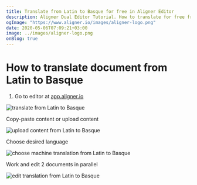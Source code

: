 ```yaml
---
title: Translate from Latin to Basque for free in Aligner Editor
description: Aligner Dual Editor Tutorial. How to translate for free from Latin to Basque. Aligner is multilingual document management platform. 
ogImage: "https://www.aligner.io/images/aligner-logo.png"
date: 2020-05-06T07:09:21+03:00
image: ../images/aligner-logo.png
onBlog: true
---
```


# How to translate document from Latin to Basque

1. Go to editor at [app.aligner.io](https://app.aligner.io "Aligner App web page")

![translate from Latin to Basque](../aligner-blank-editor.png "translate from Latin to Basque")

Copy-paste content or upload content

![upload content from Latin to Basque](../aligner-uploaded-document.png "upload content from Latin to Basque")

Choose desired language

![choose machine translation from Latin to Basque](../aligner-language-dropdown.png "choose machine translation from Latin to Basque")

Work and edit 2 documents in parallel

![edit translation from Latin to Basque](../aligner-double-sitded-editor.png "edit translation from Latin to Basque")

